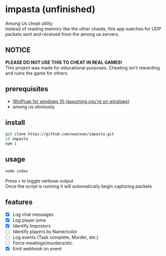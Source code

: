 # impasta (unfinished)
Among Us cheat utility  
Instead of reading memory like the other cheats, this app watches for UDP packets sent and received from the among us servers.  

## NOTICE
**PLEASE DO NOT USE THIS TO CHEAT IN REAL GAMES!**  
This project was made for educational purposes. Cheating isn't rewarding and ruins the game for others.

## prerequisites
*  [WinPcap for windows 10 (assuming you're on windows)](https://nmap.org/npcap/)
* among us obviously

## install
```sh
git clone https://github.com/owocean/impasta.git
cd impasta
npm i
```

## usage
```sh
node index
```
Press `v` to toggle verbose output  
Once the script is running it will automatically begin capturing packets

## features
- [x] Log chat messages
- [x] Log player joins
- [x] Identify Impostors
- [ ] Identify players by Name/color
- [ ] Log events (Task complete, Murder, etc.)
- [ ] Force meetings/murders/etc.
- [x] Emit webhook on event